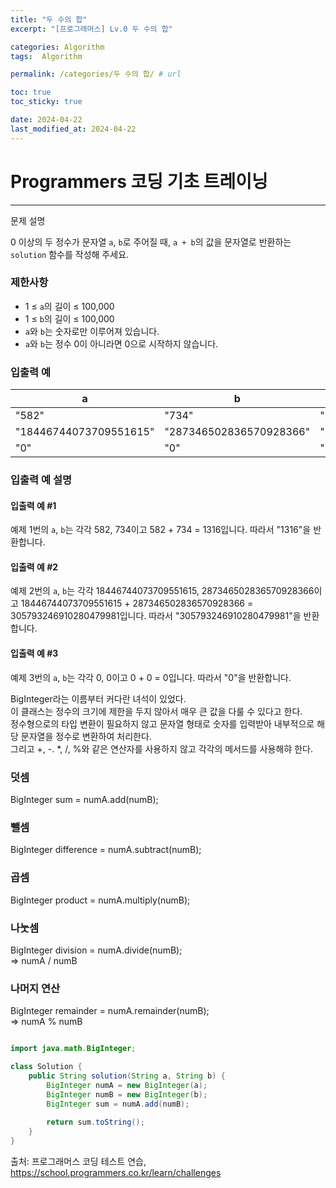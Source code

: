 ```yaml
---
title: "두 수의 합"
excerpt: "[프로그래머스] Lv.0 두 수의 합"

categories: Algorithm
tags:  Algorithm

permalink: /categories/두 수의 합/ # url

toc: true
toc_sticky: true

date: 2024-04-22
last_modified_at: 2024-04-22
---
```


# Programmers 코딩 기초 트레이닝

---

문제 설명

0 이상의 두 정수가 문자열 `a`, `b`로 주어질 때, `a + b`의 값을 문자열로 반환하는 `solution` 함수를 작성해 주세요.

### 제한사항
- 1 ≤ `a`의 길이 ≤ 100,000
- 1 ≤ `b`의 길이 ≤ 100,000
- `a`와 `b`는 숫자로만 이루어져 있습니다.
- `a`와 `b`는 정수 0이 아니라면 0으로 시작하지 않습니다.

### 입출력 예

| a | b | result |
|---|---|--------|
| "582" | "734" | "1316" |
| "18446744073709551615" | "287346502836570928366" | "305793246910280479981" |
| "0" | "0" | "0" |

### 입출력 예 설명
#### 입출력 예 #1

예제 1번의 `a`, `b`는 각각 582, 734이고 582 + 734 = 1316입니다. 따라서 "1316"을 반환합니다.
#### 입출력 예 #2

예제 2번의 `a`, `b`는 각각 18446744073709551615, 287346502836570928366이고 18446744073709551615 + 287346502836570928366 = 305793246910280479981입니다. 따라서 "305793246910280479981"을 반환합니다.
#### 입출력 예 #3

예제 3번의 `a`, `b`는 각각 0, 0이고 0 + 0 = 0입니다. 따라서 "0"을 반환합니다.

BigInteger라는 이름부터 커다란 녀석이 있었다.<br>
이 클래스는 정수의 크기에 제한을 두지 않아서 매우 큰 값을 다룰 수 있다고 한다.<br>
정수형으로의 타입 변환이 필요하지 않고 문자열 형태로 숫자를 입력받아 내부적으로 해당 문자열을 정수로 변환하여 처리한다.<br>
그리고 +, -. *, /, %와 같은 연산자를 사용하지 않고 각각의 메서드를 사용해햐 한다.<br>

### 덧셈<br>
BigInteger sum = numA.add(numB);<br>

### 뺄셈<br>
BigInteger difference = numA.subtract(numB);<br>

### 곱셈<br>
BigInteger product = numA.multiply(numB);<br>

### 나눗셈<br>
BigInteger division = numA.divide(numB); <br>
=> numA / numB<br>

### 나머지 연산<br>
BigInteger remainder = numA.remainder(numB);<br>
=> numA % numB<br>

```java

import java.math.BigInteger;

class Solution {
    public String solution(String a, String b) {
        BigInteger numA = new BigInteger(a);
        BigInteger numB = new BigInteger(b);
        BigInteger sum = numA.add(numB);
        
        return sum.toString();
    }
}

``````

출처: 프로그래머스 코딩 테스트 연습, https://school.programmers.co.kr/learn/challenges

